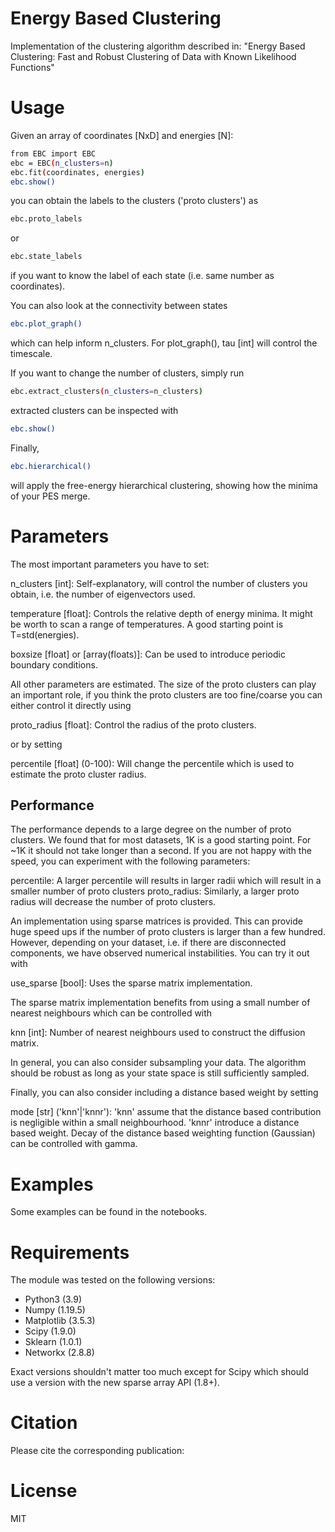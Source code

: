 # Energy Based Clustering

Implementation of the clustering algorithm described in: 
"Energy Based Clustering: Fast and Robust Clustering of Data with Known Likelihood Functions"

# Usage

Given an array of coordinates [NxD] and energies [N]:

```sh
from EBC import EBC
ebc = EBC(n_clusters=n) 
ebc.fit(coordinates, energies)
ebc.show()
```
you can obtain the labels to the clusters ('proto clusters') as

```sh
ebc.proto_labels
```
or 

```sh
ebc.state_labels
```
if you want to know the label of each state (i.e. same number as coordinates).

You can also look at the connectivity between states
```sh
ebc.plot_graph()
```
which can help inform n_clusters. For plot_graph(), tau [int] will control the timescale. 

If you want to change the number of clusters, simply run

```sh
ebc.extract_clusters(n_clusters=n_clusters)
```
extracted clusters can be inspected with

```sh
ebc.show()
```
Finally, 
```sh
ebc.hierarchical()
```
will apply the free-energy hierarchical clustering, showing how the minima of your PES merge.

# Parameters

The most important parameters you have to set:

n_clusters [int]: Self-explanatory, will control the number of clusters you obtain, i.e. the number of eigenvectors used.

temperature [float]: Controls the relative depth of energy minima. It might be worth to scan a range of temperatures. A good starting point is T=std(energies).

boxsize [float] or [array(floats)]: Can be used to introduce periodic boundary conditions.

All other parameters are estimated. The size of the proto clusters can play an important role, if you think the proto clusters are too fine/coarse you can either control it directly using

proto_radius [float]: Control the radius of the proto clusters.

or by setting 

percentile [float] (0-100): Will change the percentile which is used to estimate the proto cluster radius.

## Performance

The performance depends to a large degree on the number of proto clusters. We found that for most datasets, 1K is a good starting point. For ~1K it should not take longer than a second. If you are not happy with the speed, you can experiment with the following parameters:

percentile: A larger percentile will results in larger radii which will result in a smaller number of proto clusters
proto_radius: Similarly, a larger proto radius will decrease the number of proto clusters.

An implementation using sparse matrices is provided. This can provide huge speed ups if the number of proto clusters is larger than a few hundred. However, depending on your dataset, i.e. if there are disconnected components, we have observed numerical instabilities. 
You can try it out with

use_sparse [bool]: Uses the sparse matrix implementation.

The sparse matrix implementation benefits from using a small number of nearest neighbours which can be controlled with

knn [int]: Number of nearest neighbours used to construct the diffusion matrix.

In general, you can also consider subsampling your data. The algorithm should be robust as long as your state space is still sufficiently sampled.

Finally, you can also consider including a distance based weight by setting

mode [str] ('knn'|'knnr'): 'knn' assume that the distance based contribution is negligible within a small neighbourhood. 'knnr' introduce a distance based weight. Decay of the distance based weighting function (Gaussian) can be controlled with gamma.


# Examples

Some examples can be found in the notebooks. 

# Requirements

The module was tested on the following versions:
- Python3 (3.9)
- Numpy (1.19.5)
- Matplotlib (3.5.3)
- Scipy (1.9.0)
- Sklearn (1.0.1)
- Networkx (2.8.8)

Exact versions shouldn't matter too much except for Scipy which should use a version with the new sparse array API (1.8+).

# Citation
Please cite the corresponding publication:

# License
MIT

